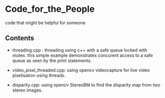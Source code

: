 # Code_for_the_People
code that might be helpful for someone

## Contents
- threading.cpp : threading using c++ <thread> with a safe queue locked with mutex.
  this simple example demonstrates concurent access to a safe queue as seen by the print statements.
  
- video_pixel_threaded.cpp: using opencv videocapture for live video pixelisation using threads.

- disparity.cpp: using opencv StereoBM to find the disparity map from two stereo images.
